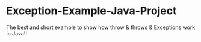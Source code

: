 # Exception-Example-Java-Project
The best and short example to show how throw &amp; throws &amp; Exceptions work in Java!!
